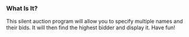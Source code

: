### What Is It?
This silent auction program will allow you to specify multiple names and their bids. It will then find the highest bidder and display it. Have fun!